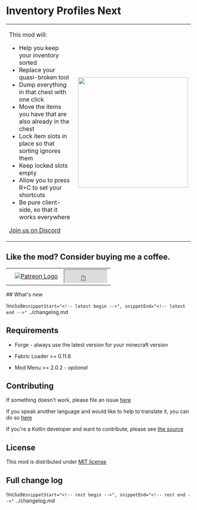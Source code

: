 <h1 class="center">Inventory Profiles Next</h1>

<table>
<tbody>
<tr>
<td>

This mod will:

- Help you keep your inventory sorted
- Replace your quasi-broken tool
- Dump everything in that chest with one click
- Move the items you have that are also already in the chest
- Lock item slots in place so that sorting ignores them
- Keep locked slots empty
- Allow you to press R+C to set your shortcuts
- Be pure client-side, so that it works everywhere

[Join us on Discord](https://discord.gg/23YCxmveUM)

</td>
<td>

<img src="https://raw.githubusercontent.com/blackd/Inventory-Profiles/all-in-one/description/output.webp" width="300px">

</td>
</tr>
</table>

## Like the mod? Consider buying me a coffee. 
<table>
<tbody>
<tr>
<td></td>
<td style="vertical-align: middle;"><a href="https://www.patreon.com/mirinimi"> <img src="https://nc.anti-ad.org/cgi-bin/test.png" alt="Patreon Logo"/> </a> </td>
<td style="vertical-align: middle;">
<iframe class="center" src="https://github.com/sponsors/blackd/button" height="35" width="116"></iframe>
</td>
</tr>
</tbody>
</table>
## What's new

!include`snippetStart="<!-- latest begin -->", snippetEnd="<!-- latest end -->"` ../changelog.md

## Requirements

- Forge - always use the latest version for your minecraft version

- Fabric Loader >= 0.11.6 
- Mod Menu >= 2.0.2 - _optional_

## Contributing

If something doesn't work, please file an issue [here](https://github.com/blackd/Inventory-Profiles/issues)

If you speak another language and would like to help to translate it, you can do so [here](https://github.com/blackd/Inventory-Profiles/tree/all-in-one/common/src/main/resources/assets/inventoryprofilesnext/lang)

If you're a Kotlin developer and want to contribute, please see [the source](https://github.com/blackd/Inventory-Profiles)

## License

This mod is distributed under [MIT license](https://github.com/blackd/Inventory-Profiles/blob/all-in-one/LICENSE)

## Full change log

<div class="spoiler">

!include`snippetStart="<!-- rest begin -->", snippetEnd="<!-- rest end -->"` ../changelog.md

</div>

<p></p>
